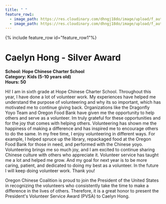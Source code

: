 ```yaml
---
title: " "
feature_row1:
  - image_path: https://res.cloudinary.com/dhngj18do/image/upload/f_auto,q_auto/v1/images/pvsa/2024_Hong_Caelyn
  - image_path: https://res.cloudinary.com/dhngj18do/image/upload/f_auto,q_auto/v1/images/activities/year_2024
---
```


{% include feature_row id="feature_row1"%}

# Caelyn Hong - Silver Award

**School: Hope Chinese Charter School**  
**Category: Kids (5-10 years old)**  
**Hours: 50**  

Hi! I am in sixth grade at Hope Chinese Charter School. Throughout this year, I have done a lot of volunteer work. My experiences have helped me understand the purpose of volunteering and why its so important, which has motivated me to continue giving back. Organizations like the Dragonfly Yoyo Team and Oregon Food Bank have given me the opportunity to help others and serve as a volunteer. Im truly grateful for these opportunities and for the joy that comes with helping others. Volunteering has shown me the happiness of making a difference and has inspired me to encourage others to do the same.
In my free time, I enjoy volunteering in different ways. For example, I helped spruce up the library, repackaged food at the Oregon Food Bank for those in need, and performed with the Chinese yoyo. Volunteering brings me so much joy, and I am excited to continue sharing Chinese culture with others who appreciate it.
Volunteer service has taught me a lot and helped me grow. And my goal for next year is to be more caring, patient, and dedicated to doing my best as a volunteer. In the future I will keep doing volunteer work. Thank you!

Oregon Chinese Coalition is proud to join the President of the United States in recognizing the volunteers who consistently take the time to make a difference in the lives of others. Therefore, it is a great honor to present the President's Volunteer Service Award (PVSA) to Caelyn Hong.
